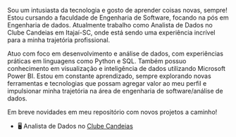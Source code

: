 Sou um intusiasta da tecnologia e gosto de aprender coisas novas, sempre! Estou cursando a faculdade de Engenharia de Software, focando na pós em Engenharia de dados. Atualmente trabalho como Analista de Dados no Clube Candeias em Itajaí-SC, onde está sendo uma experiência incrível para a minha trajetória profissional.

Atuo com foco em desenvolvimento e análise de dados, com experiências práticas em linguagens como Python e SQL. Também possuo conhecimento em visualização e inteligência de dados utilizando Microsoft Power BI. Estou em constante aprendizado, sempre explorando novas ferramentas e tecnologias que possam agregar valor ao meu perfil e impulsionar minha trajetória na área de engenharia de software/análise de dados.

Em breve novidades em meu repositório com novos projetos a caminho!

 - 🖥️ Analista de Dados no [Clube Candeias](https://www.clubecandeias.com/)


